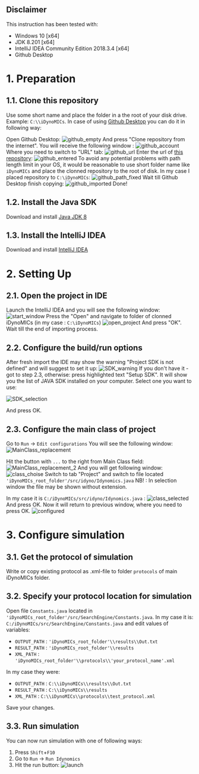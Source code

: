 ## Disclaimer
This instruction has been tested with:
- Windows 10 [x64]
- JDK 8.201 [x64]
- IntelliJ IDEA Community Edition 2018.3.4 [x64]
- Github Desktop

# 1. Preparation

## 1.1. Clone this repository
Use some short name and place the folder in a the root of your disk drive.
Example: ```C:\\iDynoMICs```.
In case of using [Github Desktop](https://desktop.github.com/) you can do it in following way:

Open Github Desktop:
![github_empty](./images/github_empty.png)
And press "Clone repository from the internet". You will receive the following window :
![github_account](./images/github_account.png)
Where you need to switch to "URL" tab:
![github_url](./images/github_url.png)
Enter the url of [this repository](https://github.com/adoloman/Modified-iDynoMICs-for-augmentation-model):
![github_entered](./images/github_entered.png)
To avoid any potential problems with path length limit in your OS, it would be reasonable to use short folder name like ```iDynoMICs``` and place the clonned repository to the root of disk. In my case I placed repository to ```C:\iDynoMICs```:
![github_path_fixed](./images/github_path_fixed.png)
Wait till Github Desktop finish copying:
![github_imported](./images/github_imported.png)
Done!

## 1.2. Install the Java SDK
Download and install [Java JDK 8](https://www.oracle.com/technetwork/java/javase/downloads/jdk8-downloads-2133151.html)

## 1.3. Install the IntelliJ IDEA
Download and install [IntelliJ IDEA](https://www.jetbrains.com/idea/download/)

# 2. Setting Up

## 2.1. Open the project in IDE

Launch the IntelliJ IDEA and you will see the following window:
![start_window](./images/00.png)
Press the "Open" and navigate to folder of clonned iDynoMICs (in my case : ```C:\iDynoMICs```)
![open_project](./images/01.png)
And press "OK".
Wait till the end of importing process.

## 2.2. Configure the build/run options
After fresh import the IDE may show the warning "Project SDK is not defined" and will suggest to set it up:
![SDK_warning](./images/SDK_warning.png)
If you don't have it - got to step 2.3, otherwise: press highlighted text "Setup SDK". It will show you the list of JAVA SDK installed on your computer. Select one you want to use:

![SDK_selection](./images/SDK_selection.png)

And press OK.

## 2.3. Configure the main class of project
Go to ```Run``` -> ```Edit configurations```
You will see the following window:
![MainClass_replacement](./images/MainClass_replacement.PNG)

Hit the button with ```...``` to the right from Main Class field:
![MainClass_replacement_2](./images/MainClass_replacement_2.PNG)
And you will get following window:
![class_choise](./images/class_choise.PNG)
Switch to tab "Project" and switch to file located ```'iDynoMICs_root_folder'/src/idyno/Idynomics.java```
NB! : In selection window the file may be shown without extension.

In my case it is ```C:/iDynoMICs/src/idyno/Idynomics.java``` :
![class_selected](./images/class_selected.PNG)
And press OK.
Now it will return to previous window, where you need to press OK.
![configured](./images/configured.PNG)

# 3. Configure simulation
## 3.1. Get the protocol of simulation
Write or copy existing protocol as .xml-file to folder ```protocols``` of main iDynoMICs folder.

## 3.2. Specify your protocol location for simulation
Open file ```Constants.java``` located in ```'iDynoMICs_root_folder'/src/SearchEngine/Constants.java```. In my case it is: ```C:/iDynoMICs/src/SearchEngine/Constants.java``` and edit values of variables:
- ```OUTPUT_PATH``` : ```'iDynoMICs_root_folder'\\results\\Out.txt```
- ```RESULT_PATH``` : ```'iDynoMICs_root_folder'\\results```
- ```XML_PATH``` : ```'iDynoMICs_root_folder'\\protocols\\'your_protocol_name'.xml```

In my case they were:
- ```OUTPUT_PATH``` : ```C:\\iDynoMICs\\results\\Out.txt```
- ```RESULT_PATH``` : ```C:\\iDynoMICs\\results```
- ```XML_PATH``` : ```C:\\iDynoMICs\\protocols\\test_protocol.xml```

Save your changes.

## 3.3. Run simulation
You can now run simulation with one of following ways:
1. Press ```Shift```+```F10```
2. Go to ```Run``` -> ```Run Idynomics```
3. Hit the run button:
![launch](./images/Launch_simulation.PNG)
